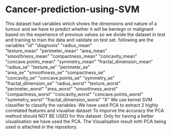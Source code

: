 # Cancer-prediction-using-SVM
This dataset had variables which shows the dimensions and nature of a tumour and we have to predict whether 
it will be beniegn or malignant based on the experience of previous values
so we divide the dataset in test and training to train the data and validate on test set.
following are the variables
"id"                       "diagnosis"               "radius_mean"            
"texture_mean"             "perimeter_mean"          "area_mean"              
 "smoothness_mean"          "compactness_mean"        "concavity_mean"         
"concave.points_mean"      "symmetry_mean"           "fractal_dimension_mean" 
"radius_se"                "texture_se"              "perimeter_se"           
"area_se"                  "smoothness_se"           "compactness_se"         
"concavity_se"             "concave.points_se"       "symmetry_se"            
"fractal_dimension_se"     "radius_worst"            "texture_worst"          
"perimeter_worst"          "area_worst"              "smoothness_worst"       
"compactness_worst"        "concavity_worst"         "concave.points_worst"   
"symmetry_worst"           "fractal_dimension_worst" "X" 
We use kernel SVM classifier to classify the variables.
We have used PCA to extract 2 highly correlated features and visualise dataset
To imporve the accuracy the PCA method should NOT BE USED for this dataset.
Only for having a better visualisation we have used the PCA.
The Visualisation result with PCA being used is attached in the repository.
